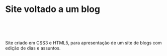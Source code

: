 <h1>Site voltado a um blog<h1>
  
  ## &nbsp;
  Site criado em CSS3 e HTML5, para apresentação de um site de blogs com edição de dias e assuntos.
